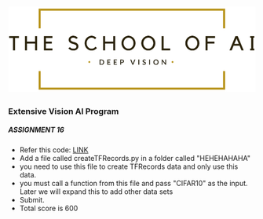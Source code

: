 # ![LOGO](images/LOGO.png)



### 					                    									Extensive Vision AI Program

##### ASSIGNMENT 16

- Refer this code: [LINK](https://colab.research.google.com/drive/1pFn0wvWOKj93A4_-pjMxsxR96VDyN-NF)
- Add a file called createTFRecords.py in a folder called "HEHEHAHAHA" 
- you need to use this file to create TFRecords data and only use this data.
- you must call a function from this file and pass "CIFAR10" as the input. Later we will expand this to add other data sets
- Submit. 
- Total score is 600

